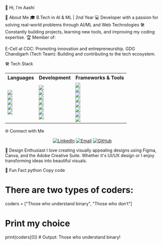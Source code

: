 👋 Hi, I'm Aashi

🌟 About Me
🎓 B.Tech in AI & ML | 2nd Year
💻 Developer with a passion for solving real-world problems through AI/ML and Web Technologies
🛠️ Constantly building projects, learning new tools, and improving my coding expertise.
🏆 Member of:

E-Cell at CGC: Promoting innovation and entrepreneurship.
GDG Chandigarh (Tech Team): Building and contributing to the tech ecosystem.

🛠 Tech Stack
<div align="center">

<table>
  <tr>
    <th>Languages</th>
    <th>Development</th>
    <th>Frameworks & Tools</th>
  </tr>
  <tr>
    <td>
      <img src="https://img.shields.io/badge/-C-00599C?style=for-the-badge&logo=c&logoColor=white"><br>
      <img src="https://img.shields.io/badge/-C++-00599C?style=for-the-badge&logo=cplusplus&logoColor=white"><br>
      <img src="https://img.shields.io/badge/-Python-3776AB?style=for-the-badge&logo=python&logoColor=white"><br>
      <img src="https://img.shields.io/badge/-DSA-4B0082?style=for-the-badge&logo=codeforces&logoColor=white"><br>
      <img src="https://img.shields.io/badge/-OOP-00897B?style=for-the-badge&logo=java&logoColor=white">
    </td>
    <td>
      <img src="https://img.shields.io/badge/-HTML5-E34F26?style=for-the-badge&logo=html5&logoColor=white"><br>
      <img src="https://img.shields.io/badge/-TailwindCSS-06B6D4?style=for-the-badge&logo=tailwindcss&logoColor=white"><br>
      <img src="https://img.shields.io/badge/-React-61DAFB?style=for-the-badge&logo=react&logoColor=white"><br>
      <img src="https://img.shields.io/badge/-Node.js-339933?style=for-the-badge&logo=nodedotjs&logoColor=white"><br>
      <img src="https://img.shields.io/badge/-TypeScript-3178C6?style=for-the-badge&logo=typescript&logoColor=white"><br>
      <img src="https://img.shields.io/badge/-Express.js-000000?style=for-the-badge&logo=express&logoColor=white"><br>
      <img src="https://img.shields.io/badge/-MongoDB-47A248?style=for-the-badge&logo=mongodb&logoColor=white">
    </td>
    <td>
      <img src="https://img.shields.io/badge/-Figma-F24E1E?style=for-the-badge&logo=figma&logoColor=white"><br>
      <img src="https://img.shields.io/badge/-Bootstrap-7952B3?style=for-the-badge&logo=bootstrap&logoColor=white"><br>
      <img src="https://img.shields.io/badge/-DaisyUI-FF69B4?style=for-the-badge&logo=tailwindcss&logoColor=white"><br>
      <img src="https://img.shields.io/badge/-Git-F05032?style=for-the-badge&logo=git&logoColor=white"><br>
      <img src="https://img.shields.io/badge/-GitHub-181717?style=for-the-badge&logo=github&logoColor=white"><br>
      <img src="https://img.shields.io/badge/-Google%20Console-4285F4?style=for-the-badge&logo=google&logoColor=white"><br>
      <img src="https://img.shields.io/badge/-Canva-00C4CC?style=for-the-badge&logo=canva&logoColor=white"><br>
      <img src="https://img.shields.io/badge/-Adobe%20XD-FF61F6?style=for-the-badge&logo=adobe&logoColor=white">
    </td>
  </tr>
</table>

</div>



🌐 Connect with Me
<div align="center"> <a href="https://www.linkedin.com/in/aashi-raghuwanshi"><img src="https://img.shields.io/badge/LinkedIn-blue?style=for-the-badge&logo=linkedin&logoColor=white" alt="LinkedIn" /></a> <a href="mailto:aashiofficial11@gmail.com"><img src="https://img.shields.io/badge/Email-D14836?style=for-the-badge&logo=gmail&logoColor=white" alt="Email" /></a> <a href="https://github.com/Aashi-ghub"><img src="https://img.shields.io/badge/GitHub-black?style=for-the-badge&logo=github&logoColor=white" alt="GitHub" /></a> </div>



🎨 Design Enthusiast
I love creating visually appealing designs using Figma, Canva, and the Adobe Creative Suite. Whether it's UI/UX design or I enjoy transforming ideas into beautiful visuals.

🌱 Fun Fact
python
Copy code
# There are two types of coders:
coders = ["Those who understand binary", "Those who don’t"]

# Print my choice
print(coders[0])  # Output: Those who understand binary!





